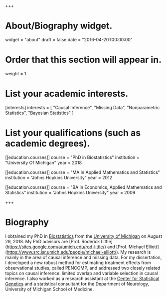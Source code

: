 +++
# About/Biography widget.
widget = "about"
draft = false
date = "2016-04-20T00:00:00"

# Order that this section will appear in.
weight = 1

# List your academic interests.
[interests]
  interests = [
    "Causal Inference",
    "Missing Data",
    "Nonparametric Statistics",
    "Bayesian Statistics"
  ]

# List your qualifications (such as academic degrees).
[[education.courses]]
  course = "PhD in Biostatistics"
  institution = "University Of Michigan"
  year = 2018

[[education.courses]]
  course = "MA in Applied Mathematics and Statistics"
  institution = "Johns Hopkins University"
  year = 2012

[[education.courses]]
  course = "BA in Economics, Applied Mathematics and Statistics"
  institution = "Johns Hopkins University"
  year = 2009
 
+++

# Biography

I obtained my PhD in [Biostatistics](https://sph.umich.edu/biostat/) from the [University of Michigan](umich.edu) on August 29, 2018. My PhD advisors are [Prof. Roderick Little] (https://sites.google.com/a/umich.edu/rod-little/) and [Prof. Michael Elliott] (https://www.src.isr.umich.edu/people/michael-elliott/). My research is mainly in the area of causal inference and missing data. For my dissertation, I developed a new robust method for estimating treatment effects from observational studies, called PENCOMP, and addressed two closely related topics on causal inference: limited overlap and variable selection in causal inference. I also worked as a research assistant at the [Center for Statistical Genetics](https://sph.umich.edu/csg/) and a statistical consultant for the Department of Neurology, University of Michigan School of Medicine.



 
